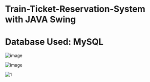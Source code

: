 # Train-Ticket-Reservation-System with JAVA Swing
# Database Used: MySQL

![image](https://user-images.githubusercontent.com/55507463/123562537-f2f40f00-d7b7-11eb-8415-4f2fefe5a9a4.png)

![image](https://user-images.githubusercontent.com/55507463/123562547-01422b00-d7b8-11eb-9669-01de37edda17.png)

![1](https://user-images.githubusercontent.com/55507463/123562471-a1e41b00-d7b7-11eb-8a53-a45301d6529d.jpeg)
